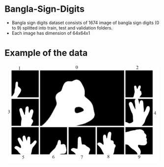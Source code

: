 # Bangla-Sign-Digits
- Bangla sign digits dataset consists of 1674 image of bangla sign digits (0 to 9) splitted into train, test and validation folders.
- Each image has dimension of 64x64x1

# Example of the data
![alt text](https://github.com/MehediCSERUET/Bangla-Sign-Digits/blob/master/Screenshot%202020-09-28%20002757%20-%20Copy.png?raw=true)
